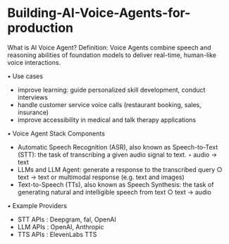 # Building-AI-Voice-Agents-for-production

What is AI Voice Agent?
Definition: Voice Agents combine speech and reasoning abilities of foundation models to deliver real-time, human-like voice interactions.

• Use cases
  - improve learning: guide personalized skill development, conduct interviews
  - handle customer service voice calls (restaurant booking, sales, insurance)
  - improve accessibility in medical and talk therapy applications

• Voice Agent Stack Components
  - Automatic Speech Recognition (ASR), also known as Speech-to-Text (STT): the task of transcribing a given audio signal to text. ◦ audio -> text
  - LLMs and LLM Agent: generate a response to the transcribed query ○ text -> text or multimodal response (e.g. text and images)
  - Text-to-Speech (TTs), also known as Speech Synthesis: the task of generating natural and intelligible speech from text ○ text -> audio
    
• Example Providers
  - STT APIs : Deepgram, fal, OpenAI
  - LLM APIs : OpenAI, Anthropic
  - TTS APIs : ElevenLabs TTS
